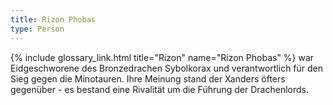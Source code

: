 ```yaml
---
title: Rizon Phobas
type: Person
---
```


{% include glossary_link.html title="Rizon" name="Rizon Phobas" %} war Eidgeschworene des Bronzedrachen Sybolkorax und verantwortlich für den Sieg gegen die Minotauren. Ihre Meinung stand der Xanders öfters gegenüber - es bestand eine Rivalität um die Führung der Drachenlords.
